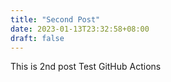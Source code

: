 ```yaml
---
title: "Second Post"
date: 2023-01-13T23:32:58+08:00
draft: false
---
```


This is 2nd post 
Test GitHub Actions

